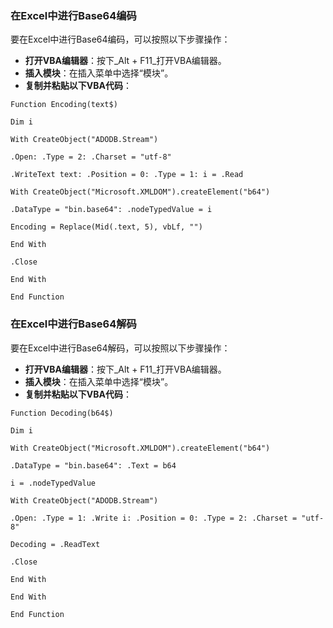 ### 在Excel中进行Base64编码

要在Excel中进行Base64编码，可以按照以下步骤操作：
- **打开VBA编辑器**：按下_Alt + F11_打开VBA编辑器。
- **插入模块**：在插入菜单中选择“模块”。
- **复制并粘贴以下VBA代码**：
```vba
Function Encoding(text$)

Dim i

With CreateObject("ADODB.Stream")

.Open: .Type = 2: .Charset = "utf-8"

.WriteText text: .Position = 0: .Type = 1: i = .Read

With CreateObject("Microsoft.XMLDOM").createElement("b64")

.DataType = "bin.base64": .nodeTypedValue = i

Encoding = Replace(Mid(.text, 5), vbLf, "")

End With

.Close

End With

End Function
```

### 在Excel中进行Base64解码

要在Excel中进行Base64解码，可以按照以下步骤操作：
- **打开VBA编辑器**：按下_Alt + F11_打开VBA编辑器。
- **插入模块**：在插入菜单中选择“模块”。
- **复制并粘贴以下VBA代码**：
```
Function Decoding(b64$)

Dim i

With CreateObject("Microsoft.XMLDOM").createElement("b64")

.DataType = "bin.base64": .Text = b64

i = .nodeTypedValue

With CreateObject("ADODB.Stream")

.Open: .Type = 1: .Write i: .Position = 0: .Type = 2: .Charset = "utf-8"

Decoding = .ReadText

.Close

End With

End With

End Function
```